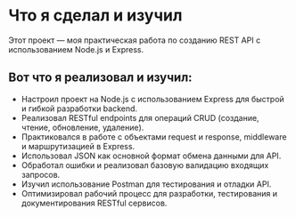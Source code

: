# Что я сделал и изучил

Этот проект — моя практическая работа по созданию REST API с использованием Node.js и Express.

## Вот что я реализовал и изучил:

- Настроил проект на Node.js с использованием Express для быстрой и гибкой разработки backend.
- Реализовал RESTful endpoints для операций CRUD (создание, чтение, обновление, удаление).
- Практиковался в работе с объектами request и response, middleware и маршрутизацией в Express.
- Использовал JSON как основной формат обмена данными для API.
- Обработал ошибки и реализовал базовую валидацию входящих запросов.
- Изучил использование Postman для тестирования и отладки API.
- Оптимизировал рабочий процесс для разработки, тестирования и документирования RESTful сервисов.
